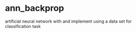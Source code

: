 # ann_backprop
artificial neural network with and implement using a data set for classification task
